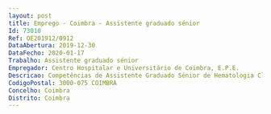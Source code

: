 ```yaml
--- 
layout: post
title: Emprego - Coimbra - Assistente graduado sénior
Id: 73010
Ref: OE201912/0912
DataAbertura: 2019-12-30
DataFecho: 2020-01-17
Trabalho: Assistente graduado sénior
Empregador: Centro Hospitalar e Universitário de Coimbra, E.P.E.
Descricao: Competências de Assistente Graduado Sénior de Hematologia Clinica
CodigoPostal: 3000-075 COIMBRA
Concelho: Coimbra
Distrito: Coimbra
--- 
```

